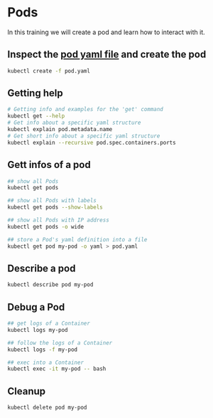 # Pods

In this training we will create a pod and learn how to interact with it.

## Inspect the [pod yaml file](./pod.yaml) and create the pod

```bash
kubectl create -f pod.yaml
```

## Getting help

```bash
# Getting info and examples for the 'get' command
kubectl get --help
# Get info about a specific yaml structure
kubectl explain pod.metadata.name
# Get short info about a specific yaml structure
kubectl explain --recursive pod.spec.containers.ports
```

## Gett infos of a pod

```bash
## show all Pods
kubectl get pods

## show all Pods with labels
kubectl get pods --show-labels

## show all Pods with IP address
kubectl get pods -o wide

## store a Pod's yaml definition into a file
kubectl get pod my-pod -o yaml > pod.yaml
```

## Describe a pod

```bash
kubectl describe pod my-pod
```

## Debug a Pod

```bash
## get logs of a Container
kubectl logs my-pod

## follow the logs of a Container
kubectl logs -f my-pod

## exec into a Container
kubectl exec -it my-pod -- bash
```

## Cleanup

```bash
kubectl delete pod my-pod
```
